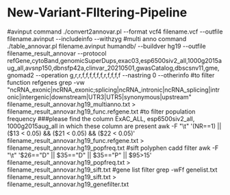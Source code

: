 # New-Variant-FIltering-Pipeline
#avinput command
./convert2annovar.pl --format vcf4 filename.vcf --outfile filename.avinput --includeinfo --withzyg
#multi anno command
./table_annovar.pl filename.avinput humandb/ --buildver hg19 --outfile filename_result_annovar --protocol
refGene,cytoBand,genomicSuperDups,exac03,esp6500siv2_all,1000g2015aug_all,avsnp150,dbnsfp42a,clinvar_20210501,gwasCatalog,dbscsnv11,gme,gnomad2
--operation g,r,r,f,f,f,f,f,f,r,f,f,f,f --nastring 0 --otherinfo
#to filter function refgenes
grep -vw
"ncRNA_exonic\|ncRNA_exonic;splicing\|ncRNA_intronic\|ncRNA_splicing\|intronic\|intergenic\|downstream\|UTR3\|UTR5\|synonymous\|upstream"
filename_result_annovar.hg19_multianno.txt > filename_result_annovar.hg19_func.refgene.txt
#to filter population frequency
###please find the column ExAC_ALL, esp6500siv2_all, 1000g2015aug_all in which these column are present
awk -F "\t" '(NR==1) || ($13 < 0.05) && ($21 < 0.05) && ($22 < 0.05)' filename_result_annovar.hg19_func.refgene.txt >
filename_result_annovar.hg19_popfreq.txt
#sift polyphen cadd filter
awk -F "\t" '$26=="D" || $35=="D" || $35=="P" || $95>15' filename_result_annovar.hg19_popfreq.txt > filename_result_annovar.hg19_sift.txt
#gene list filter
grep -wFf genelist.txt filename_result_annovar.hg19_sift.txt > filename_result_annovar.hg19_genefilter.txt
